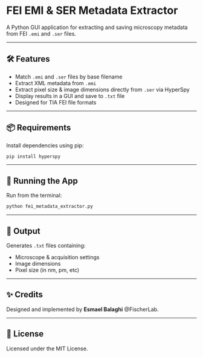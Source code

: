 # FEI EMI & SER Metadata Extractor

A Python GUI application for extracting and saving microscopy metadata from FEI `.emi` and `.ser` files.

---

## 🛠 Features
- Match `.emi` and `.ser` files by base filename
- Extract XML metadata from `.emi`
- Extract pixel size & image dimensions directly from `.ser` via HyperSpy
- Display results in a GUI and save to `.txt` file
- Designed for TIA FEI file formats

---

## 📦 Requirements

Install dependencies using pip:

```bash
pip install hyperspy
```

---

## 🚀 Running the App

Run from the terminal:

```bash
python fei_metadata_extractor.py
```

---

## 💾 Output

Generates `.txt` files containing:
- Microscope & acquisition settings
- Image dimensions
- Pixel size (in nm, pm, etc)

---

## ✨ Credits

Designed and implemented by **Esmael Balaghi** @FischerLab.

---

## 🧭 License

Licensed under the MIT License.
